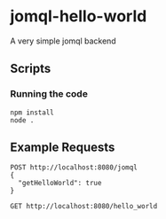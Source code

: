 # jomql-hello-world

A very simple jomql backend

## Scripts

### Running the code

```
npm install
node .
```

## Example Requests

```
POST http://localhost:8080/jomql
{
  "getHelloWorld": true
}
```

```
GET http://localhost:8080/hello_world
```
